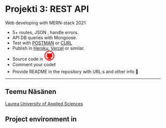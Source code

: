 # Projekti 3: REST API
Web developing with MERN-stack 2021
- 5+ routes, JSON , handle errors.
- API DB queries with Mongoose.
- Test with [POSTMAN](https://www.postman.com/) or [CURL](https://curl.se/)
- Publish in [Heroku](https://www.heroku.com/), [Vercel](https://vercel.com/) or similar.
- Source code in <a href="https://github.com/teemunasanen?tab=repositories"><img alt="Github" title="GitHub" height="32" width="32" src="github-11-24.png"></a>
- Comment your code❗
- Provide README in the repository with URL:s and other info 🤩
----
## Teemu Näsänen
[Laurea University of Applied Sciences](https://www.laurea.fi/en/)
## Project environment in 
